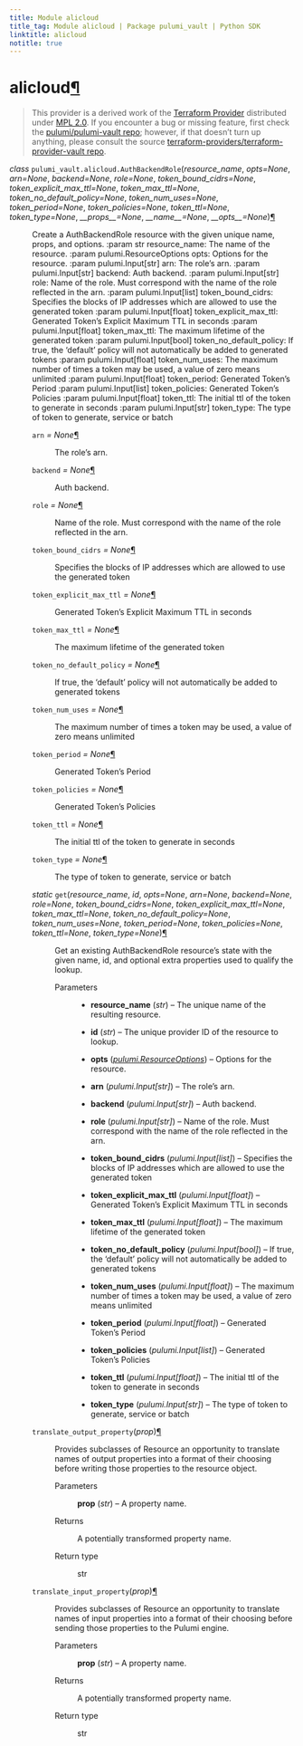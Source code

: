 ```yaml
---
title: Module alicloud
title_tag: Module alicloud | Package pulumi_vault | Python SDK
linktitle: alicloud
notitle: true
---
```


<div class="section" id="alicloud">
<h1>alicloud<a class="headerlink" href="#alicloud" title="Permalink to this headline">¶</a></h1>
<blockquote>
<div><p>This provider is a derived work of the <a class="reference external" href="https://github.com/terraform-providers/terraform-provider-vault">Terraform Provider</a> distributed under
<a class="reference external" href="https://www.mozilla.org/en-US/MPL/2.0/">MPL 2.0</a>. If you encounter a bug or missing feature, first check the
<a class="reference external" href="https://github.com/pulumi/pulumi-vault/issues">pulumi/pulumi-vault repo</a>; however, if that doesn’t turn up
anything, please consult the source <a class="reference external" href="https://github.com/terraform-providers/terraform-provider-vault/issues">terraform-providers/terraform-provider-vault repo</a>.</p>
</div></blockquote>
<span class="target" id="module-pulumi_vault.alicloud"></span><dl class="class">
<dt id="pulumi_vault.alicloud.AuthBackendRole">
<em class="property">class </em><code class="sig-prename descclassname">pulumi_vault.alicloud.</code><code class="sig-name descname">AuthBackendRole</code><span class="sig-paren">(</span><em class="sig-param">resource_name</em>, <em class="sig-param">opts=None</em>, <em class="sig-param">arn=None</em>, <em class="sig-param">backend=None</em>, <em class="sig-param">role=None</em>, <em class="sig-param">token_bound_cidrs=None</em>, <em class="sig-param">token_explicit_max_ttl=None</em>, <em class="sig-param">token_max_ttl=None</em>, <em class="sig-param">token_no_default_policy=None</em>, <em class="sig-param">token_num_uses=None</em>, <em class="sig-param">token_period=None</em>, <em class="sig-param">token_policies=None</em>, <em class="sig-param">token_ttl=None</em>, <em class="sig-param">token_type=None</em>, <em class="sig-param">__props__=None</em>, <em class="sig-param">__name__=None</em>, <em class="sig-param">__opts__=None</em><span class="sig-paren">)</span><a class="headerlink" href="#pulumi_vault.alicloud.AuthBackendRole" title="Permalink to this definition">¶</a></dt>
<dd><p>Create a AuthBackendRole resource with the given unique name, props, and options.
:param str resource_name: The name of the resource.
:param pulumi.ResourceOptions opts: Options for the resource.
:param pulumi.Input[str] arn: The role’s arn.
:param pulumi.Input[str] backend: Auth backend.
:param pulumi.Input[str] role: Name of the role. Must correspond with the name of the role reflected in the arn.
:param pulumi.Input[list] token_bound_cidrs: Specifies the blocks of IP addresses which are allowed to use the generated token
:param pulumi.Input[float] token_explicit_max_ttl: Generated Token’s Explicit Maximum TTL in seconds
:param pulumi.Input[float] token_max_ttl: The maximum lifetime of the generated token
:param pulumi.Input[bool] token_no_default_policy: If true, the ‘default’ policy will not automatically be added to generated tokens
:param pulumi.Input[float] token_num_uses: The maximum number of times a token may be used, a value of zero means unlimited
:param pulumi.Input[float] token_period: Generated Token’s Period
:param pulumi.Input[list] token_policies: Generated Token’s Policies
:param pulumi.Input[float] token_ttl: The initial ttl of the token to generate in seconds
:param pulumi.Input[str] token_type: The type of token to generate, service or batch</p>
<dl class="attribute">
<dt id="pulumi_vault.alicloud.AuthBackendRole.arn">
<code class="sig-name descname">arn</code><em class="property"> = None</em><a class="headerlink" href="#pulumi_vault.alicloud.AuthBackendRole.arn" title="Permalink to this definition">¶</a></dt>
<dd><p>The role’s arn.</p>
</dd></dl>

<dl class="attribute">
<dt id="pulumi_vault.alicloud.AuthBackendRole.backend">
<code class="sig-name descname">backend</code><em class="property"> = None</em><a class="headerlink" href="#pulumi_vault.alicloud.AuthBackendRole.backend" title="Permalink to this definition">¶</a></dt>
<dd><p>Auth backend.</p>
</dd></dl>

<dl class="attribute">
<dt id="pulumi_vault.alicloud.AuthBackendRole.role">
<code class="sig-name descname">role</code><em class="property"> = None</em><a class="headerlink" href="#pulumi_vault.alicloud.AuthBackendRole.role" title="Permalink to this definition">¶</a></dt>
<dd><p>Name of the role. Must correspond with the name of the role reflected in the arn.</p>
</dd></dl>

<dl class="attribute">
<dt id="pulumi_vault.alicloud.AuthBackendRole.token_bound_cidrs">
<code class="sig-name descname">token_bound_cidrs</code><em class="property"> = None</em><a class="headerlink" href="#pulumi_vault.alicloud.AuthBackendRole.token_bound_cidrs" title="Permalink to this definition">¶</a></dt>
<dd><p>Specifies the blocks of IP addresses which are allowed to use the generated token</p>
</dd></dl>

<dl class="attribute">
<dt id="pulumi_vault.alicloud.AuthBackendRole.token_explicit_max_ttl">
<code class="sig-name descname">token_explicit_max_ttl</code><em class="property"> = None</em><a class="headerlink" href="#pulumi_vault.alicloud.AuthBackendRole.token_explicit_max_ttl" title="Permalink to this definition">¶</a></dt>
<dd><p>Generated Token’s Explicit Maximum TTL in seconds</p>
</dd></dl>

<dl class="attribute">
<dt id="pulumi_vault.alicloud.AuthBackendRole.token_max_ttl">
<code class="sig-name descname">token_max_ttl</code><em class="property"> = None</em><a class="headerlink" href="#pulumi_vault.alicloud.AuthBackendRole.token_max_ttl" title="Permalink to this definition">¶</a></dt>
<dd><p>The maximum lifetime of the generated token</p>
</dd></dl>

<dl class="attribute">
<dt id="pulumi_vault.alicloud.AuthBackendRole.token_no_default_policy">
<code class="sig-name descname">token_no_default_policy</code><em class="property"> = None</em><a class="headerlink" href="#pulumi_vault.alicloud.AuthBackendRole.token_no_default_policy" title="Permalink to this definition">¶</a></dt>
<dd><p>If true, the ‘default’ policy will not automatically be added to generated tokens</p>
</dd></dl>

<dl class="attribute">
<dt id="pulumi_vault.alicloud.AuthBackendRole.token_num_uses">
<code class="sig-name descname">token_num_uses</code><em class="property"> = None</em><a class="headerlink" href="#pulumi_vault.alicloud.AuthBackendRole.token_num_uses" title="Permalink to this definition">¶</a></dt>
<dd><p>The maximum number of times a token may be used, a value of zero means unlimited</p>
</dd></dl>

<dl class="attribute">
<dt id="pulumi_vault.alicloud.AuthBackendRole.token_period">
<code class="sig-name descname">token_period</code><em class="property"> = None</em><a class="headerlink" href="#pulumi_vault.alicloud.AuthBackendRole.token_period" title="Permalink to this definition">¶</a></dt>
<dd><p>Generated Token’s Period</p>
</dd></dl>

<dl class="attribute">
<dt id="pulumi_vault.alicloud.AuthBackendRole.token_policies">
<code class="sig-name descname">token_policies</code><em class="property"> = None</em><a class="headerlink" href="#pulumi_vault.alicloud.AuthBackendRole.token_policies" title="Permalink to this definition">¶</a></dt>
<dd><p>Generated Token’s Policies</p>
</dd></dl>

<dl class="attribute">
<dt id="pulumi_vault.alicloud.AuthBackendRole.token_ttl">
<code class="sig-name descname">token_ttl</code><em class="property"> = None</em><a class="headerlink" href="#pulumi_vault.alicloud.AuthBackendRole.token_ttl" title="Permalink to this definition">¶</a></dt>
<dd><p>The initial ttl of the token to generate in seconds</p>
</dd></dl>

<dl class="attribute">
<dt id="pulumi_vault.alicloud.AuthBackendRole.token_type">
<code class="sig-name descname">token_type</code><em class="property"> = None</em><a class="headerlink" href="#pulumi_vault.alicloud.AuthBackendRole.token_type" title="Permalink to this definition">¶</a></dt>
<dd><p>The type of token to generate, service or batch</p>
</dd></dl>

<dl class="method">
<dt id="pulumi_vault.alicloud.AuthBackendRole.get">
<em class="property">static </em><code class="sig-name descname">get</code><span class="sig-paren">(</span><em class="sig-param">resource_name</em>, <em class="sig-param">id</em>, <em class="sig-param">opts=None</em>, <em class="sig-param">arn=None</em>, <em class="sig-param">backend=None</em>, <em class="sig-param">role=None</em>, <em class="sig-param">token_bound_cidrs=None</em>, <em class="sig-param">token_explicit_max_ttl=None</em>, <em class="sig-param">token_max_ttl=None</em>, <em class="sig-param">token_no_default_policy=None</em>, <em class="sig-param">token_num_uses=None</em>, <em class="sig-param">token_period=None</em>, <em class="sig-param">token_policies=None</em>, <em class="sig-param">token_ttl=None</em>, <em class="sig-param">token_type=None</em><span class="sig-paren">)</span><a class="headerlink" href="#pulumi_vault.alicloud.AuthBackendRole.get" title="Permalink to this definition">¶</a></dt>
<dd><p>Get an existing AuthBackendRole resource’s state with the given name, id, and optional extra
properties used to qualify the lookup.</p>
<dl class="field-list simple">
<dt class="field-odd">Parameters</dt>
<dd class="field-odd"><ul class="simple">
<li><p><strong>resource_name</strong> (<em>str</em>) – The unique name of the resulting resource.</p></li>
<li><p><strong>id</strong> (<em>str</em>) – The unique provider ID of the resource to lookup.</p></li>
<li><p><strong>opts</strong> (<a class="reference internal" href="../../pulumi/#pulumi.ResourceOptions" title="pulumi.ResourceOptions"><em>pulumi.ResourceOptions</em></a>) – Options for the resource.</p></li>
<li><p><strong>arn</strong> (<em>pulumi.Input</em><em>[</em><em>str</em><em>]</em>) – The role’s arn.</p></li>
<li><p><strong>backend</strong> (<em>pulumi.Input</em><em>[</em><em>str</em><em>]</em>) – Auth backend.</p></li>
<li><p><strong>role</strong> (<em>pulumi.Input</em><em>[</em><em>str</em><em>]</em>) – Name of the role. Must correspond with the name of the role reflected in the arn.</p></li>
<li><p><strong>token_bound_cidrs</strong> (<em>pulumi.Input</em><em>[</em><em>list</em><em>]</em>) – Specifies the blocks of IP addresses which are allowed to use the generated token</p></li>
<li><p><strong>token_explicit_max_ttl</strong> (<em>pulumi.Input</em><em>[</em><em>float</em><em>]</em>) – Generated Token’s Explicit Maximum TTL in seconds</p></li>
<li><p><strong>token_max_ttl</strong> (<em>pulumi.Input</em><em>[</em><em>float</em><em>]</em>) – The maximum lifetime of the generated token</p></li>
<li><p><strong>token_no_default_policy</strong> (<em>pulumi.Input</em><em>[</em><em>bool</em><em>]</em>) – If true, the ‘default’ policy will not automatically be added to generated tokens</p></li>
<li><p><strong>token_num_uses</strong> (<em>pulumi.Input</em><em>[</em><em>float</em><em>]</em>) – The maximum number of times a token may be used, a value of zero means unlimited</p></li>
<li><p><strong>token_period</strong> (<em>pulumi.Input</em><em>[</em><em>float</em><em>]</em>) – Generated Token’s Period</p></li>
<li><p><strong>token_policies</strong> (<em>pulumi.Input</em><em>[</em><em>list</em><em>]</em>) – Generated Token’s Policies</p></li>
<li><p><strong>token_ttl</strong> (<em>pulumi.Input</em><em>[</em><em>float</em><em>]</em>) – The initial ttl of the token to generate in seconds</p></li>
<li><p><strong>token_type</strong> (<em>pulumi.Input</em><em>[</em><em>str</em><em>]</em>) – The type of token to generate, service or batch</p></li>
</ul>
</dd>
</dl>
</dd></dl>

<dl class="method">
<dt id="pulumi_vault.alicloud.AuthBackendRole.translate_output_property">
<code class="sig-name descname">translate_output_property</code><span class="sig-paren">(</span><em class="sig-param">prop</em><span class="sig-paren">)</span><a class="headerlink" href="#pulumi_vault.alicloud.AuthBackendRole.translate_output_property" title="Permalink to this definition">¶</a></dt>
<dd><p>Provides subclasses of Resource an opportunity to translate names of output properties
into a format of their choosing before writing those properties to the resource object.</p>
<dl class="field-list simple">
<dt class="field-odd">Parameters</dt>
<dd class="field-odd"><p><strong>prop</strong> (<em>str</em>) – A property name.</p>
</dd>
<dt class="field-even">Returns</dt>
<dd class="field-even"><p>A potentially transformed property name.</p>
</dd>
<dt class="field-odd">Return type</dt>
<dd class="field-odd"><p>str</p>
</dd>
</dl>
</dd></dl>

<dl class="method">
<dt id="pulumi_vault.alicloud.AuthBackendRole.translate_input_property">
<code class="sig-name descname">translate_input_property</code><span class="sig-paren">(</span><em class="sig-param">prop</em><span class="sig-paren">)</span><a class="headerlink" href="#pulumi_vault.alicloud.AuthBackendRole.translate_input_property" title="Permalink to this definition">¶</a></dt>
<dd><p>Provides subclasses of Resource an opportunity to translate names of input properties into
a format of their choosing before sending those properties to the Pulumi engine.</p>
<dl class="field-list simple">
<dt class="field-odd">Parameters</dt>
<dd class="field-odd"><p><strong>prop</strong> (<em>str</em>) – A property name.</p>
</dd>
<dt class="field-even">Returns</dt>
<dd class="field-even"><p>A potentially transformed property name.</p>
</dd>
<dt class="field-odd">Return type</dt>
<dd class="field-odd"><p>str</p>
</dd>
</dl>
</dd></dl>

</dd></dl>

</div>
